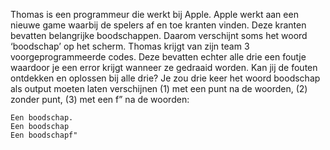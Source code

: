 Thomas is een programmeur die werkt bij Apple. Apple werkt aan een nieuwe game waarbij de spelers af en toe kranten vinden. Deze kranten bevatten belangrijke boodschappen. Daarom verschijnt soms het woord ‘boodschap’ op het scherm. Thomas krijgt van zijn team 3 voorgeprogrammeerde codes. Deze bevatten echter alle drie een foutje waardoor je een error krijgt wanneer ze gedraaid worden. Kan jij de fouten ontdekken en oplossen bij alle drie? Je zou drie keer het woord boodschap als output moeten laten verschijnen (1) met een punt na de woorden, (2) zonder punt, (3) met een f” na de woorden:

```
Een boodschap.
Een boodschap
Een boodschapf"
```